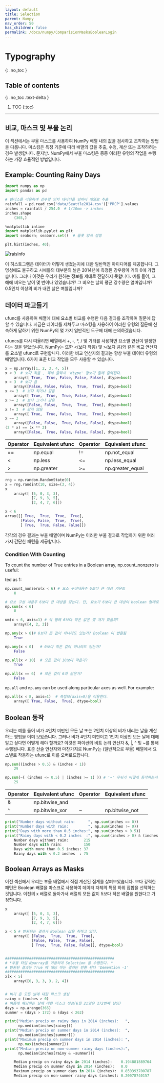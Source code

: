 ```yaml
---
layout: default
title: Selection
parent: Numpy
nav_order: 50
has_children: false
permalink: /docs/numpy/ComparisionMasksBooleanLogin
---
```


# Typography
{: .no_toc }

## Table of contents
{: .no_toc .text-delta }

1. TOC
{:toc}

---

## 비교, 마스크 및 부울 논리
이 섹션에서는 부울 마스크를 사용하여 NumPy 배열 내의 값을 검사하고 조작하는 방법을 다룹니다. 마스킹은 특정 기준에 따라 배열의 값을 추출, 수정, 계산 또는 조작하려는 경우 발생합니다. 문지방. NumPy에서 부울 마스킹은 종종 이러한 유형의 작업을 수행하는 가장 효율적인 방법입니다.

## Example: Counting Rainy Days

```python 
import numpy as np
import pandas as pd

# 팬더스를 이용하여 강수량 인치 데이터를 넘파이 배열로 추출
rainfall = pd.read_csv('data/Seattle2014.csv')['PRCP'].values
inches = rainfall / 254.0  # 1/10mm -> inches
inches.shape
    (365,)

%matplotlib inline
import matplotlib.pyplot as plt
import seaborn; seaborn.set()  # 플롯 양식 설정

plt.hist(inches, 40);
```
![raisInfo](./img/05_rain.png)

이 히스토그램은 데이터가 어떻게 생겼는지에 대한 일반적인 아이디어를 제공합니다. 그 명성에도 불구하고 시애틀의 대부분의 날은 2014년에 측정된 강우량이 거의 0에 가깝습니다. 그러나 이것은 우리가 원하는 정보를 제대로 전달하지 못합니다. 예를 들어, 그 해에 비오는 날이 몇 번이나 있었습니까? 그 비오는 날의 평균 강수량은 얼마입니까? 0.5인치 이상의 비가 내린 날은 며칠입니까?


## 데이터 파고들기 
ufunc를 사용하여 배열에 대해 요소별 비교를 수행한 다음 결과를 조작하여 질문에 답할 수 있습니다. 지금은 데이터를 제쳐두고 마스킹을 사용하여 이러한 유형의 질문에 신속하게 답하기 위한 NumPy의 몇 가지 일반적인 도구에 대해 논의하겠습니다.

ufuncs를 다시 떠올리면 배열에서 +, -, *, / 및 기타를 사용하면 요소별 연산이 발생한다는 것을 알았습니다. NumPy는 또한 <(보다 작음) 및 >(보다 큼)와 같은 비교 연산자를 요소별 ufunc로 구현합니다. 이러한 비교 연산자의 결과는 항상 부울 데이터 유형의 배열입니다. 6가지 표준 비교 작업을 모두 사용할 수 있습니다.

``` python 
x = np.array([1, 2, 3, 4, 5]) 
x < 3  # 보다 작음 , 객체 출력시 'dtype' 정보가 함께 출력된다. 
    array([ True,  True, False, False, False], dtype=bool)
x > 3  # 보다 큼
    array([False, False, False,  True,  True], dtype=bool)
x <= 3  # 보다 작거나 같음
    array([ True,  True,  True, False, False], dtype=bool)
x >= 3  # 보다 크거나 같음
    array([False, False,  True,  True,  True], dtype=bool)
x != 3  # 같지 않음
    array([ True,  True, False,  True,  True], dtype=bool)
x == 3  
    array([False, False,  True, False, False], dtype=bool)
(2 * x) == (x ** 2)
    array([False,  True, False, False, False], dtype=bool)
```

| Operator | Equivalent ufunc | Operator | Equivalent ufunc  |
| -------- | ---------------- | -------- | ----------------- |
| \==      | np.equal         | !=       | np.not\_equal     |
| <        | np.less          | <=       | np.less\_equal    |
| \>       | np.greater       | \>=      | np.greater\_equal |

```python 
rng = np.random.RandomState(0)
x = rng.randint(10, size=(3, 4))
x
    array([ [5, 0, 3, 3],
            [7, 9, 3, 5],
            [2, 4, 7, 6]])

x < 6
array([[ True,  True,  True,  True],
       [False, False,  True,  True],
       [ True,  True, False, False]])
```

각각의 경우 결과는 부울 배열이며 NumPy는 이러한 부울 결과로 작업하기 위한 여러 가지 간단한 패턴을 제공합니다.

### Condition With Counting 
To count the number of True entries in a Boolean array, np.count_nonzero is useful:

ted as 1:

```python 
np.count_nonzero(x < 6) # 요소 구성내용주 6보다 큰 대상 카운트 
    8

# 요소 구성 내용주 6보다 큰 대상을 찾는다. 단, 요소가 6보다 큰 대상이 boolean 형태로 변환 후 Count 대상이 된다. 
np.sum(x < 6)   
    8 

um(x < 6, axis=1) # 각 행에 6보다 작은 값은 몇 개가 있을까? 
    array([4, 2, 2])

np.any(x > 8)# 8보다 큰 값이 하나라도 있는가? Boolean 이 반환됨 
    True 

np.any(x < 0)   # 0보다 작은 값이 하나라도 있는가?
    False

np.all(x < 10)  # 모든 값이 10보다 작은가? 
    True 
 
np.all(x == 6)  # 모든 값이 6과 같은가? 
    False
``` 

``np.all`` and ``np.any`` can be used along particular axes as well. For example:

```python 
np.all(x < 8, axis=1)  # 축정보(axis=0)을 이용한다. 
    array([ True, False,  True], dtype=bool)
```

## Boolean 동작 
우리는 예를 들어 비가 4인치 미만인 모든 날 또는 2인치 이상의 비가 내리는 날을 계산하는 방법을 이미 보았습니다. 그러나 비가 4인치 미만이고 1인치 이상인 모든 날에 대해 알고 싶다면 어떻게 해야 할까요? 이것은 파이썬의 비트 논리 연산자 &, |, ^ 및 ~를 통해 수행됩니다. 표준 산술 연산자와 마찬가지로 NumPy는 (일반적으로 부울) 배열에서 요소별로 작동하는 ufunc로 이를 오버로드합니다.

```python 
np.sum((inches > 0.5) & (inches < 1))
    29

np.sum(~( (inches <= 0.5) | (inches >= 1) )) # '~' 무뉘가 어떻게 동작하는지 잘모르겠다. 
    29
```

| Operator | Equivalent ufunc | Operator | Equivalent ufunc |
| -------- | ---------------- | -------- | ---------------- |
| &        | np.bitwise\_and  | |        | np.bitwise\_or   |
| ^        | np.bitwise\_xor  | ~        | np.bitwise\_not  |

```python 
print("Number days without rain:      ", np.sum(inches == 0))
print("Number days with rain:         ", np.sum(inches != 0))
print("Days with more than 0.5 inches:", np.sum(inches > 0.5))
print("Rainy days with < 0.2 inches  :", np.sum((inches > 0) & (inches < 0.2)))
    Number days without rain:       215
    Number days with rain:          150
    Days with more than 0.5 inches: 37
    Rainy days with < 0.2 inches  : 75
```


## Boolean Arrays as Masks 
이전 섹션에서 우리는 부울 배열에서 직접 계산된 집계를 살펴보았습니다. 보다 강력한 패턴은 Boolean 배열을 마스크로 사용하여 데이터 자체의 특정 하위 집합을 선택하는 것입니다. 이전의 x 배열로 돌아가서 배열의 모든 값이 5보다 작은 배열을 원한다고 가정합니다.

```python 
x
    array([ [5, 0, 3, 3],
            [7, 9, 3, 5],
            [2, 4, 7, 6]])

x < 5 # 반환되는 결과가 Boolean 값을 취하고 있다. 
    array([ [False,  True,  True,  True],
            [False, False,  True, False],
            [ True,  True, False, False]], dtype=bool)


##################################################
# *부울 타입 Nparray를 이용하여 Selection 을 수행한다. *
# 반환된 결과는 True 에 해당 하는 결과반 반환 된다 'Demention -1'
##################################################
x[x < 5]
    array([0, 3, 3, 3, 2, 4])


# 비가 온 모든 날에 대한 마스크 생성
rainy = (inches > 0)
# 여름에 해당하는 날에 대한 마스크 생성(6월 21일은 172번째 날임)
days = np.arange(365)
summer = (days > 172) & (days < 262)

print("Median precip on rainy days in 2014 (inches):   ",
      np.median(inches[rainy]))
print("Median precip on summer days in 2014 (inches):  ",
      np.median(inches[summer]))
print("Maximum precip on summer days in 2014 (inches): ",
      np.max(inches[summer]))
print("Median precip on non-summer rainy days (inches):",
      np.median(inches[rainy & ~summer]))

    Median precip on rainy days in 2014 (inches):    0.194881889764
    Median precip on summer days in 2014 (inches):   0.0
    Maximum precip on summer days in 2014 (inches):  0.850393700787
    Median precip on non-summer rainy days (inches): 0.20078740157

```

